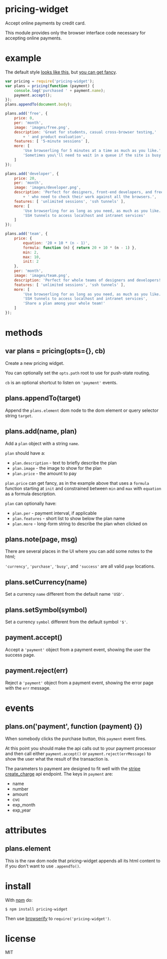 # pricing-widget

Accept online payments by credit card.

This module provides only the browser interface code necessary for accepting
online payments.

# example

The default style [looks like this](https://substack.net/projects/pricing-widget/basic),
but
[you can get fancy](http://substack.net/projects/pricing-widget/browserling/).

``` js
var pricing = require('pricing-widget');
var plans = pricing(function (payment) {
    console.log('purchased ' + payment.name);
    payment.accept();
});
plans.appendTo(document.body);

plans.add('free', {
    price: 0,
    per: 'month',
    image: 'images/free.png',
    description: 'Great for students, casual cross-browser testing,'
        + ' and product evaluation',
    features: [ '5-minute sessions' ],
    more: [
        'Use browserling for 5 minutes at a time as much as you like.',
        'Sometimes you\'ll need to wait in a queue if the site is busy.'
    ]
});

plans.add('developer', {
    price: 20,
    per: 'month',
    image: 'images/developer.png',
    description: 'Perfect for designers, front-end developers, and freelancers'
        + ' who need to check their work against all the browsers.',
    features: [ 'unlimited sessions', 'ssh tunnels' ],
    more: [
        'Use browserling for as long as you need, as much as you like.',
        'SSH tunnels to access localhost and intranet services'
    ]
});

plans.add('team', {
    price: {
        equation: '20 + 10 * (n - 1)',
        formula: function (n) { return 20 + 10 * (n - 1) },
        min: 2,
        max: 10,
        init: 2
    },
    per: 'month',
    image: 'images/team.png',
    description: 'Perfect for whole teams of designers and developers!',
    features: [ 'unlimited sessions', 'ssh tunnels' ],
    more: [
        'Use browserling for as long as you need, as much as you like.',
        'SSH tunnels to access localhost and intranet services',
        'Share a plan among your whole team!'
    ]
});
```
# methods

## var plans = pricing(opts={}, cb)

Create a new pricing widget.

You can optionally set the `opts.path` root to use for push-state routing.

`cb` is an optional shortcut to listen on `'payment'` events.

## plans.appendTo(target)

Append the `plans.element` dom node to the dom element or query selector string
`target`.

## plans.add(name, plan)

Add a `plan` object with a string `name`.

`plan` should have a:

* `plan.description` - text to briefly describe the plan
* `plan.image` - the image to show for the plan
* `plan.price` - the amount to pay

`plan.price` can get fancy, as in the example above that uses a `formula`
function starting at `init` and constrained between `min` and `max` with
`equation` as a formula description.


`plan` can optionally have:

* `plan.per` - payment interval, if applicable
* `plan.features` - short list to show below the plan name
* `plan.more` - long-form string to describe the plan when clicked on

## plans.note(page, msg)

There are several places in the UI where you can add some notes to the html;

`'currency'`, `'purchase'`, `'busy'`, and `'success'` are all valid `page`
locations.

## plans.setCurrency(name)

Set a currency `name` different from the default name `'USD'`.

## plans.setSymbol(symbol)

Set a currency `symbol` different from the default symbol `'$'`.

## payment.accept()

Accept a `'payment'` object from a payment event, showing the user the success
page.

## payment.reject(err)

Reject a `'payment'` object from a payment event, showing the error page with
the `err` message.

# events

## plans.on('payment', function (payment) {})

When somebody clicks the purchase button, this `payment` event fires.

At this point you should make the api calls out to your payment processor and
then call either `payment.accept()` or `payment.reject(errMessage)` to show the
user what the result of the transaction is.

The parameters to payment are designed to fit well with the
[stripe create_charge](https://stripe.com/docs/api#create_charge) api endpoint.
The keys in `payment` are:

* name
* number
* amount
* cvc
* exp_month
* exp_year

# attributes

## plans.element

This is the raw dom node that pricing-widget appends all its html content to if
you don't want to use `.appendTo()`.

# install

With [npm](https://npmjs.org) do:

```
$ npm install pricing-widget
```

Then use [browserify](http://browserify.org) to `require('pricing-widget')`.

# license

MIT
